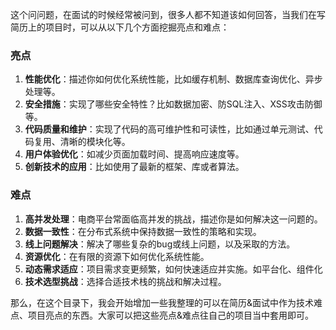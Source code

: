 这个问问题，在面试的时候经常被问到，很多人都不知道该如何回答，当我们在写简历上的项目时，可以从以下几个方面挖掘亮点和难点：
### 亮点

1. **性能优化**：描述你如何优化系统性能，比如缓存机制、数据库查询优化、异步处理等。
2. **安全措施**：实现了哪些安全特性？比如数据加密、防SQL注入、XSS攻击防御等。
3. **代码质量和维护**：实现了代码的高可维护性和可读性，比如通过单元测试、代码复用、清晰的模块化等。
4. **用户体验优化**：如减少页面加载时间、提高响应速度等。
5. **创新技术的应用**：比如使用了最新的框架、库或者算法。
### 难点

1. **高并发处理**：电商平台常面临高并发的挑战，描述你是如何解决这一问题的。
2. **数据一致性**：在分布式系统中保持数据一致性的策略和实现。
3. **线上问题解决**：解决了哪些复杂的bug或线上问题，以及采取的方法。
4. **资源优化**：在有限的资源下如何优化系统性能。
5. **动态需求适应**：项目需求变更频繁，如何快速适应并实施。如平台化、组件化
6. **技术选型挑战**：选择合适技术栈的挑战和解决过程。

那么，在这个目录下，我会开始增加一些我整理的可以在简历&面试中作为技术难点、项目亮点的东西。大家可以把这些亮点&难点往自己的项目当中套用即可。
